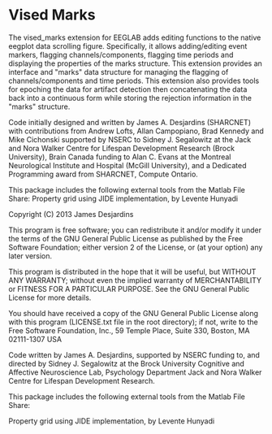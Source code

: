 # Vised Marks

The vised_marks extension for EEGLAB adds editing functions to the native eegplot 
data scrolling figure. Specifically, it allows adding/editing event markers, flagging 
channels/components, flagging time periods and displaying the 
properties of the marks structure. This extension provides an interface and "marks" 
data structure for managing the flagging of channels/components and time periods.
This extension also provides tools for epoching the data for artifact 
detection then concatenating the data back into a continuous form while storing the 
rejection information in the "marks" structure.

Code initially designed and written by James A. Desjardins (SHARCNET) with contributions
from Andrew Lofts, Allan Campopiano, Brad Kennedy and Mike Cichonski supported by 
NSERC to Sidney J. Segalowitz at the Jack and Nora Walker Centre for Lifespan Development 
Research (Brock University), Brain Canada funding to Alan C. Evans at the Montreal 
Neurological Institute and Hospital (McGill University), and a Dedicated Programming 
award from SHARCNET, Compute Ontario.



This package includes the following external tools from the Matlab File Share:
Property grid using JIDE implementation, by Levente Hunyadi

Copyright (C) 2013 James Desjardins

This program is free software; you can redistribute it and/or modify
it under the terms of the GNU General Public License as published by
the Free Software Foundation; either version 2 of the License, or
(at your option) any later version.

This program is distributed in the hope that it will be useful,
but WITHOUT ANY WARRANTY; without even the implied warranty of
MERCHANTABILITY or FITNESS FOR A PARTICULAR PURPOSE.  See the
GNU General Public License for more details.

You should have received a copy of the GNU General Public License
along with this program (LICENSE.txt file in the root directory); if not, write to the Free Software
Foundation, Inc., 59 Temple Place, Suite 330, Boston, MA  02111-1307  USA

Code written by James A. Desjardins, supported by NSERC funding to, and directed by Sidney J. Segalowitz at the Brock University Cognitive and Affective Neuroscience Lab, Psychology Department
Jack and Nora Walker Centre for Lifespan Development Research.

This package includes the following external tools from the Matlab File Share:

Property grid using JIDE implementation, by Levente Hunyadi

